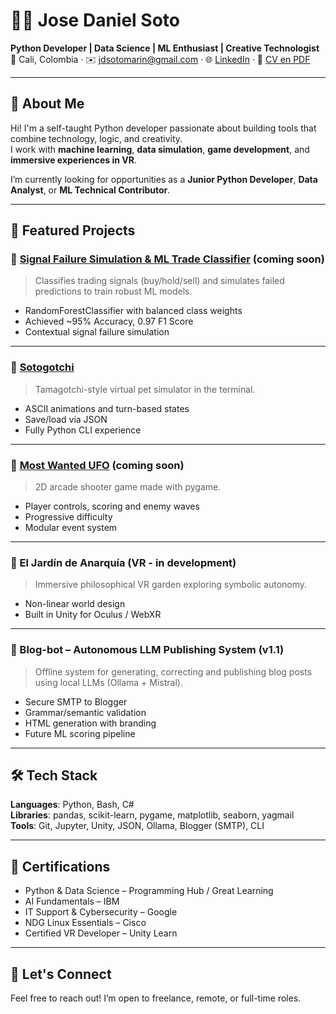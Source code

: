 # 👨‍💻 Jose Daniel Soto

**Python Developer | Data Science | ML Enthusiast | Creative Technologist**  
📍 Cali, Colombia · ✉️ jdsotomarin@gmail.com · 🌐 [LinkedIn](https://linkedin.com/in/josedanielsoto) · 🧠 [CV en PDF](https://docs.google.com/document/d/14siOs1L06qN01Xck7PBoM6NzAWXjLxqwjMpsYn4sRVg/edit?usp=sharing)

---

## 🧭 About Me

Hi! I'm a self-taught Python developer passionate about building tools that combine technology, logic, and creativity.  
I work with **machine learning**, **data simulation**, **game development**, and **immersive experiences in VR**.

I’m currently looking for opportunities as a **Junior Python Developer**, **Data Analyst**, or **ML Technical Contributor**.

---

## 🧪 Featured Projects

### 🧠 [Signal Failure Simulation & ML Trade Classifier](https://github.com/josedaniel-dev/poprtfolio/Mltrade) (coming soon)
> Classifies trading signals (buy/hold/sell) and simulates failed predictions to train robust ML models.
- RandomForestClassifier with balanced class weights
- Achieved ~95% Accuracy, 0.97 F1 Score
- Contextual signal failure simulation

---

### 🐣 [Sotogotchi](https://github.com/josedaniel-dev/portfolio/sotogotchi)
> Tamagotchi-style virtual pet simulator in the terminal.
- ASCII animations and turn-based states
- Save/load via JSON
- Fully Python CLI experience

---

### 👾 [Most Wanted UFO](https://github.com/josedaniel-dev/portfolio/MostWantedUFO) (coming soon)
> 2D arcade shooter game made with pygame.
- Player controls, scoring and enemy waves
- Progressive difficulty
- Modular event system

---

### 🌱 El Jardín de Anarquía (VR - in development)
> Immersive philosophical VR garden exploring symbolic autonomy.
- Non-linear world design
- Built in Unity for Oculus / WebXR

---

### 📖 Blog-bot – Autonomous LLM Publishing System (v1.1)
> Offline system for generating, correcting and publishing blog posts using local LLMs (Ollama + Mistral).
- Secure SMTP to Blogger
- Grammar/semantic validation
- HTML generation with branding
- Future ML scoring pipeline

---

## 🛠️ Tech Stack

**Languages**: Python, Bash, C#  
**Libraries**: pandas, scikit-learn, pygame, matplotlib, seaborn, yagmail  
**Tools**: Git, Jupyter, Unity, JSON, Ollama, Blogger (SMTP), CLI  

---

## 📜 Certifications

- Python & Data Science – Programming Hub / Great Learning  
- AI Fundamentals – IBM  
- IT Support & Cybersecurity – Google  
- NDG Linux Essentials – Cisco  
- Certified VR Developer – Unity Learn  

---

## 💬 Let's Connect

Feel free to reach out! I’m open to freelance, remote, or full-time roles.

